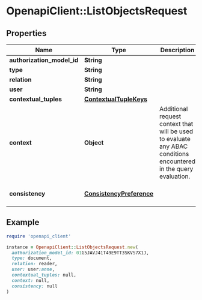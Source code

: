 # OpenapiClient::ListObjectsRequest

## Properties

| Name | Type | Description | Notes |
| ---- | ---- | ----------- | ----- |
| **authorization_model_id** | **String** |  | [optional] |
| **type** | **String** |  |  |
| **relation** | **String** |  |  |
| **user** | **String** |  |  |
| **contextual_tuples** | [**ContextualTupleKeys**](ContextualTupleKeys.md) |  | [optional] |
| **context** | **Object** | Additional request context that will be used to evaluate any ABAC conditions encountered in the query evaluation. | [optional] |
| **consistency** | [**ConsistencyPreference**](ConsistencyPreference.md) |  | [optional][default to &#39;UNSPECIFIED&#39;] |

## Example

```ruby
require 'openapi_client'

instance = OpenapiClient::ListObjectsRequest.new(
  authorization_model_id: 01G5JAVJ41T49E9TT3SKVS7X1J,
  type: document,
  relation: reader,
  user: user:anne,
  contextual_tuples: null,
  context: null,
  consistency: null
)
```

